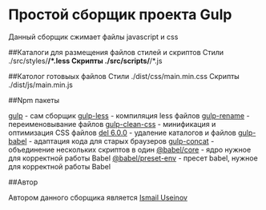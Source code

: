 # Простой сборщик проекта Gulp

Данный сборщик сжимает файлы javascript и css

##Каталоги для размещения файлов стилей и скриптов
    Стили ./src/styles/**/*.less
    Скрипты ./src/scripts/**/*.js

##Католог готовыых файлов
    Стили ./dist/css/main.min.css
    Скрипты ./dist/js/main.min.js

##Npm пакеты

[gulp](https://gulpjs.com/) - сам сборщик
[gulp-less](https://www.npmjs.com/package/gulp-less) - компиляция less файлов
[gulp-rename](https://www.npmjs.com/package/gulp-rename) - переименовывание файлов
[gulp-clean-css](https://www.npmjs.com/package/gulp-clean-css) - минификация и оптимизация CSS файлов
[del 6.0.0](https://www.npmjs.com/package/del) - удаление каталогов и файлов
[gulp-babel](https://www.npmjs.com/package/gulp-babel) - адаптация кода для старых браузеров
[gulp-concat](https://www.npmjs.com/package/gulp-concat) - объединение нескольких скриптов в один
[@babel/core](https://www.npmjs.com/package/@babel/core) - ядро нужное для корректной работы Babel
[@babel/preset-env](https://www.npmjs.com/package/@babel/preset-env) - пресет babel, нужное для корректной работы Babel

##Автор

Автором данного сборщика является [Ismail Useinov](https://github.com/morphIsmail)